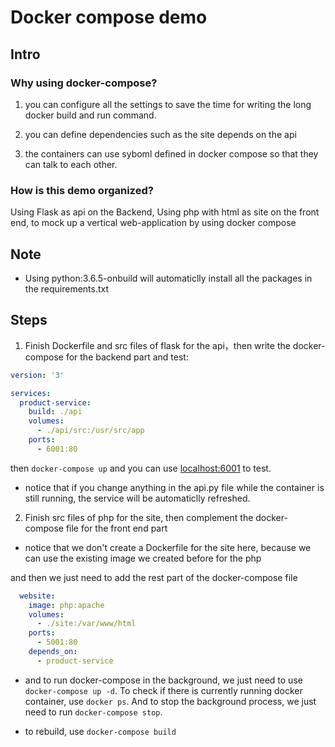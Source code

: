 # Docker compose demo 

## Intro

### Why using docker-compose?

1. you can configure all the settings to save the time for writing the long docker build and run command.

2. you can define dependencies such as the site depends on the api

3. the containers can use syboml defined in docker compose so that they can talk to each other.

### How is this demo organized?

Using Flask as api on the Backend, Using php with html as site on the front end, to mock up a vertical web-application by using docker compose

## Note

* Using python:3.6.5-onbuild will automaticlly install all the packages in the requirements.txt

## Steps

1. Finish Dockerfile and src files of flask for the api，then write the docker-compose for the backend part and test:

```yml
version: '3'

services:
  product-service:
    build: ./api
    volumes:
      - ./api/src:/usr/src/app
    ports:
      - 6001:80
```

then `docker-compose up` and you can use [localhost:6001](http://localhost:6001) to test.

* notice that if you change anything in the api.py file while the container is still running, the service will be automaticlly refreshed.

2. Finish src files of php for the site, then complement the docker-compose file for the front end part

* notice that we don't create a Dockerfile for the site here, because we can use the existing image we created before for the php

and then we just need to add the rest part of the docker-compose file

```yml
  website:
    image: php:apache
    volumes: 
      - ./site:/var/www/html
    ports:
      - 5001:80
    depends_on:
      - product-service

```

* and to run docker-compose in the background, we just need to use `docker-compose up -d`. To check if there is currently running docker container, use `docker ps`. And to stop the background process, we just need to run `docker-compose stop`.

* to rebuild, use `docker-compose build`